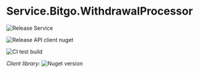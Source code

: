 # Service.Bitgo.WithdrawalProcessor

![Release Service](https://github.com/MyJetWallet/Service.Bitgo.WithdrawalProcessor/workflows/Release%20Service/badge.svg)

![Release API client nuget](https://github.com/MyJetWallet/Service.Bitgo.WithdrawalProcessor/workflows/Release%20API%20client%20nuget/badge.svg)

![CI test build](https://github.com/MyJetWallet/Service.Bitgo.WithdrawalProcessor/workflows/CI%20test%20build/badge.svg)

*Client library:* ![Nuget version](https://img.shields.io/nuget/v/MyJetWallet.Service.Bitgo.WithdrawalProcessor.Client?label=MyJetWallet.Service.Bitgo.WithdrawalProcessor.Client&style=social)


